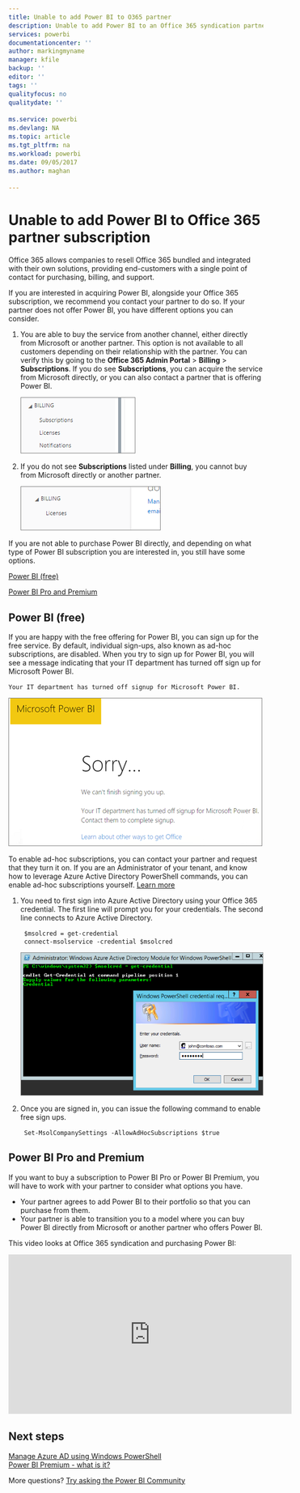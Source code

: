 ```yaml
---
title: Unable to add Power BI to O365 partner
description: Unable to add Power BI to an Office 365 syndication partner. The syndicated model is a purchasing model used by Office 365.
services: powerbi
documentationcenter: ''
author: markingmyname
manager: kfile
backup: ''
editor: ''
tags: ''
qualityfocus: no
qualitydate: ''

ms.service: powerbi
ms.devlang: NA
ms.topic: article
ms.tgt_pltfrm: na
ms.workload: powerbi
ms.date: 09/05/2017
ms.author: maghan

---
```

# Unable to add Power BI to Office 365 partner subscription
Office 365 allows companies to resell Office 365 bundled and integrated with their own solutions, providing end-customers with a single point of contact for purchasing, billing, and support.

If you are interested in acquiring Power BI, alongside your Office 365 subscription, we recommend you contact your partner to do so. If your partner does not offer Power BI, you have different options you can consider.

1. You are able to buy the service from another channel, either directly from Microsoft or another partner. This option is not available to all customers depending on their relationship with the partner. You can verify this by going to the **Office 365 Admin Portal** > **Billing** > **Subscriptions**. If you do see **Subscriptions**, you can acquire the service from Microsoft directly, or you can also contact a partner that is offering Power BI.
   
    ![](media/service-admin-syndication-partner/billingsub.png)
2. If you do not see **Subscriptions** listed under **Billing**, you cannot buy from Microsoft directly or another partner. 
   
   ![](media/service-admin-syndication-partner/billing.png)

If you are not able to purchase Power BI directly, and depending on what type of Power BI subscription you are interested in, you still have some options.

[Power BI (free)](#power-bi-free)

[Power BI Pro and Premium](#power-bi-pro)

## Power BI (free)
If you are happy with the free offering for Power BI, you can sign up for the free service. By default, individual sign-ups, also known as ad-hoc subscriptions, are disabled. When you try to sign up for Power BI, you will see a message indicating that your IT department has turned off sign up for Microsoft Power BI.

    Your IT department has turned off signup for Microsoft Power BI.

![](media/service-admin-syndication-partner/sorry.png)

To enable ad-hoc subscriptions, you can contact your partner and request that they turn it on. If you are an Administrator of your tenant, and know how to leverage Azure Active Directory PowerShell commands, you can enable ad-hoc subscriptions yourself. [Learn more](https://technet.microsoft.com/library/jj151815.aspx)

1. You need to first sign into Azure Active Directory using your Office 365 credential. The first line will prompt you for your credentials. The second line connects to Azure Active Directory.
   
        $msolcred = get-credential
        connect-msolservice -credential $msolcred
   
    ![](media/service-admin-syndication-partner/aad-signin.png)
2. Once you are signed in, you can issue the following command to enable free sign ups.
   
        Set-MsolCompanySettings -AllowAdHocSubscriptions $true

## Power BI Pro and Premium
If you want to buy a subscription to Power BI Pro or Power BI Premium, you will have to work with your partner to consider what options you have.

* Your partner agrees to add Power BI to their portfolio so that you can purchase from them.
* Your partner is able to transition you to a model where you can buy Power BI directly from Microsoft or another partner who offers Power BI.

This video looks at Office 365 syndication and purchasing Power BI:

<iframe width="560" height="315" src="https://www.youtube.com/embed/C357phT94A8" frameborder="0" allowfullscreen></iframe>

## Next steps
[Manage Azure AD using Windows PowerShell](https://technet.microsoft.com/library/jj151815.aspx)  
[Power BI Premium - what is it?](service-premium.md)

More questions? [Try asking the Power BI Community](http://community.powerbi.com/)

